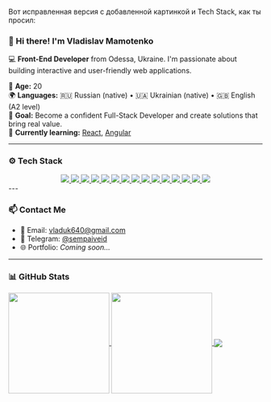 Вот исправленная версия с добавленной картинкой и Tech Stack, как ты просил:

### 👋 Hi there! I'm **Vladislav Mamotenko**

💻 **Front-End Developer** from Odessa, Ukraine. I'm passionate about building interactive and user-friendly web applications.

🧠 **Age:** 20  
🌍 **Languages:** 🇷🇺 Russian (native) • 🇺🇦 Ukrainian (native) • 🇬🇧 English (A2 level)  
🚀 **Goal:** Become a confident Full-Stack Developer and create solutions that bring real value.  
📘 **Currently learning:** [React](https://reactjs.org/), [Angular](https://angular.io/)

---

### ⚙️ **Tech Stack**

<div align="center">
  <a href="https://github.com/sempaiveid">
    <img src="https://img.shields.io/badge/HTML-FF5733?style=flat&logo=html5&logoColor=white" />
  </a>
  <a href="https://github.com/sempaiveid">
    <img src="https://img.shields.io/badge/CSS-3399FF?style=flat&logo=css3&logoColor=white" />
  </a>
  <a href="https://github.com/sempaiveid">
    <img src="https://img.shields.io/badge/JavaScript-F7DF1E?style=flat&logo=javascript&logoColor=black" />
  </a>
  <a href="https://github.com/sempaiveid">
    <img src="https://img.shields.io/badge/TypeScript-3178C6?style=flat&logo=typescript&logoColor=white" />
  </a>
  <a href="https://github.com/sempaiveid">
    <img src="https://img.shields.io/badge/Electron-47848F?style=flat&logo=electron&logoColor=white" />
  </a>
  <a href="https://github.com/sempaiveid">
    <img src="https://img.shields.io/badge/MongoDB-47A248?style=flat&logo=mongodb&logoColor=white" />
  </a>
  <a href="https://github.com/sempaiveid">
    <img src="https://img.shields.io/badge/Node.js-339933?style=flat&logo=node.js&logoColor=white" />
  </a>
  <a href="https://github.com/sempaiveid">
    <img src="https://img.shields.io/badge/SCSS-CC6699?style=flat&logo=sass&logoColor=white" />
  </a>
  <a href="https://github.com/sempaiveid">
    <img src="https://img.shields.io/badge/SASS-CC6699?style=flat&logo=sass&logoColor=white" />
  </a>
  <a href="https://github.com/sempaiveid">
    <img src="https://img.shields.io/badge/REST_API-25D366?style=flat&logo=rest&logoColor=white" />
  </a>
  <a href="https://github.com/sempaiveid">
    <img src="https://img.shields.io/badge/Angular-DD0031?style=flat&logo=angular&logoColor=white" />
  </a>
  <a href="https://github.com/sempaiveid">
    <img src="https://img.shields.io/badge/Jest-C21325?style=flat&logo=jest&logoColor=white" />
  </a>
  <a href="https://github.com/sempaiveid">
    <img src="https://img.shields.io/badge/jQuery-0769AD?style=flat&logo=jquery&logoColor=white" />
  </a>
  <a href="https://github.com/sempaiveid">
    <img src="https://img.shields.io/badge/JSDoc-2C6B8E?style=flat&logo=jsdoc&logoColor=white" />
  </a>
  <a href="https://github.com/sempaiveid">
    <img src="https://img.shields.io/badge/Prettier-F7B93E?style=flat&logo=prettier&logoColor=white" />
  </a>
</div>
---

### 📫 **Contact Me**

- 📧 Email: [vladuk640@gmail.com](mailto:vladuk640@gmail.com)  
- 💬 Telegram: [@sempaiveid](https://t.me/sempaiveid)  
- 🌐 Portfolio: *Coming soon...*

---

### 📊 **GitHub Stats**

<a href="https://github.com/sempaiveid">
  <img height="200" align="center" src="https://github-readme-stats.vercel.app/api/top-langs/?username=sempaiveid&layout=compact&langs_count=8&card_width=200&bg_color=00000000" />
</a>
<a href="https://github.com/sempaiveid">
  <img height="200" align="center" src="https://github-readme-stats.vercel.app/api?username=sempaiveid&show_icons=true&bg_color=00000000&hide=stars&rank_icon=github&custom_title=GitHub%20Stats" />
</a>

<a href="https://github.com/sempaiveid">
  <img align="center" src="https://github-profile-summary-cards.vercel.app/api/cards/profile-details?username=sempaiveid&theme=transparent" />
</a>

